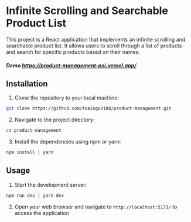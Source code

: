 # Infinite Scrolling and Searchable Product List

This project is a React application that implements an infinite scrolling and searchable product list. It allows users to scroll through a list of products and search for specific products based on their names.

##### Demo https://product-management-psi.vercel.app/

## Installation

1. Clone the repository to your local machine:

```bash
git clone https://github.com/toaingo2108/product-management.git
```


2. Navigate to the project directory:

```bash
cd product-management
```

3. Install the dependencies using npm or yarn:

```bash
npm install | yarn
```

## Usage

1. Start the development server:

```bash
npm run dev | yarn dev
```

2. Open your web browser and navigate to `http://localhost:5173/` to access the application



